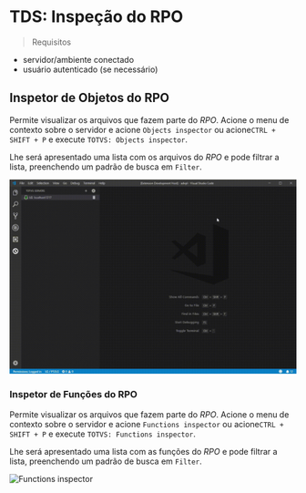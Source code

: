 # TDS: Inspeção do RPO

> Requisitos

- servidor/ambiente conectado
- usuário autenticado (se necessário)

## Inspetor de Objetos do RPO

Permite visualizar os arquivos que fazem parte do _RPO_. Acione o menu de contexto sobre o servidor e acione `Objects inspector` ou acione`CTRL + SHIFT + P` e execute `TOTVS: Objects inspector`.

Lhe será apresentado uma lista com os arquivos do _RPO_ e pode filtrar a lista, preenchendo um padrão de busca em `Filter`.

![Objects inspector](./gifs/InspectObject.gif)

### Inspetor de Funções do RPO

Permite visualizar os arquivos que fazem parte do _RPO_. Acione o menu de contexto sobre o servidor e acione `Functions inspector` ou acione`CTRL + SHIFT + P` e execute `TOTVS: Functions inspector`.

Lhe será apresentado uma lista com as funções do _RPO_ e pode filtrar a lista, preenchendo um padrão de busca em `Filter`.

![Functions inspector](./gifs/InspectFunction.gif)
